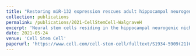```yaml
---
title: "Restoring miR-132 expression rescues adult hippocampal neurogenesis and memory deficits in Alzheimer's disease"
collection: publications
permalink: /publications/2021-CellStemCell-WalgraveH
excerpt: 'Neural stem cells residing in the hippocampal neurogenic niche sustain lifelong neurogenesis in the adult brain. Adult hippocampal neurogenesis (AHN) is functionally linked to mnemonic and cognitive plasticity in humans and rodents. In Alzheimers disease (AD), the process of generating new neurons at the hippocampal neurogenic niche is impeded, yet the mechanisms involved are unknown. Here we identify miR-132, one of the most consistently downregulated microRNAs in AD, as a potent regulator of AHN, exerting cell-autonomous proneurogenic effects in adult neural stem cells and their progeny. Using distinct AD mouse models, cultured human primary and established neural stem cells, and human patient material, we demonstrate that AHN is directly affected by AD pathology. miR-132 replacement in adult mouse AD hippocampus restores AHN and relevant memory deficits. Our findings corroborate the significance of AHN in mouse models of AD and reveal the possible therapeutic potential of targeting miR-132 in neurodegeneration.'
date: 2021-05-24
venue: 'Cell Stem Cell'
paperurl: 'https://www.cell.com/cell-stem-cell/fulltext/S1934-5909(21)00219-8?_returnURL=https%3A%2F%2Flinkinghub.elsevier.com%2Fretrieve%2Fpii%2FS1934590921002198%3Fshowall%3Dtrue'
---
```

